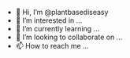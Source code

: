 - 👋 Hi, I’m @plantbasediseasy
- 👀 I’m interested in ...
- 🌱 I’m currently learning ...
- 💞️ I’m looking to collaborate on ...
- 📫 How to reach me ...

<!---
plantbasediseasy/plantbasediseasy is a ✨ special ✨ repository because its `README.md` (this file) appears on your GitHub profile.
You can click the Preview link to take a look at your changes.
--->
